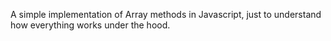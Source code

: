 A simple implementation of Array methods in Javascript, just to understand how everything works under the hood.